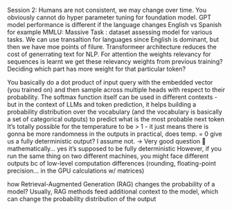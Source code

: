 

Session 2:
Humans are not consistent, we may change over time. 
You obviously cannot  do hyper parameter tuning for foundation model.
GPT model performance is different if the language changes English vs Spanish for example
MMLU: Massive Task : dataset assessing model for various tasks. 
We can use transaltion for languages since English is dominant, but then we have moe points of filure. 
Transformeer architecture reduces the cost of generrating text  for NLP. 
For attention the weights relevancy for sequences is learnt
we get these relevancy weights from previous training? Deciding which part has more weight for that particular token?

You basically do a dot product of input query with the embedded vector (you trained on) and then sample across multiple heads with respect to their probability. 
The softmax function itself can be used in different contexts - but in the context of LLMs and token prediction, it helps building a probability distribution over the vocabulary (and the vocabulary is basically a set of categorical outputs) to predict what is the most probable next token
It’s totally possible for the temperature to be > 1 - it just means there is gonna be more randomness in the outputs
in practical, does temp. = 0 give us a fully deterministic output? I assume not. -> Very good question 🙂 mathematically… yes it’s supposed to be fully deterministic 
However, if you run the same thing on two different machines, you might face different outputs bc of low-level computation differences (rounding, floating-point precision... in the GPU calculations w/ matrices)

how Retrieval-Augmented Generation (RAG) changes the probability of a model? Usually, RAG methods feed additional context to the model, which can change the probability distribution of the output